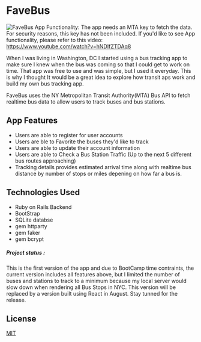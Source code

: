 # FaveBus

![FaveBus App](https://i.imgur.com/KSZ8apo.png)
Functionality: The app needs an MTA key to fetch the data. For security reasons, this key has not been included. If you'd like to see App functionality, please refer to this video:  
https://www.youtube.com/watch?v=hNDIfZTDAq8

When I was living in Washington, DC I started using a bus tracking app to make sure I knew when the bus was coming so that I could get to work on time. That app was free to use and was simple, but I used it everyday. This is why I thought It would be a great idea to explore how transit aps work and build my own bus tracking app. 

FaveBus uses the NY Metropolitan Transit Authority(MTA) Bus API to fetch realtime bus data to allow users to track buses and bus stations. 

## App Features 
- Users are able to register for user accounts 
- Users are ble to Favorite the buses they'd like to track
- Users are able to update their account information
- Users are able to Check a Bus Station Traffic (Up to the next 5 different bus routes approaching) 
- Tracking details provides estimated arrival time along with realtime bus distance by number of stops or miles depening on how far a bus is.

## Technologies Used 
- Ruby on Rails Backend
- BootStrap 
- SQLite databse 
- gem httparty
- gem faker
- gem bcrypt
##### Project status :
This is the first version of the app and due to BootCamp time contraints, the current version includes all features above, but I limited the number of buses and stations to track to a minimum because my local server would slow down when rendering all Bus Stops in NYC. This version will be replaced by a version built using React in August. Stay tunned for the release. 

## License
[MIT](https://choosealicense.com/licenses/mit/)
